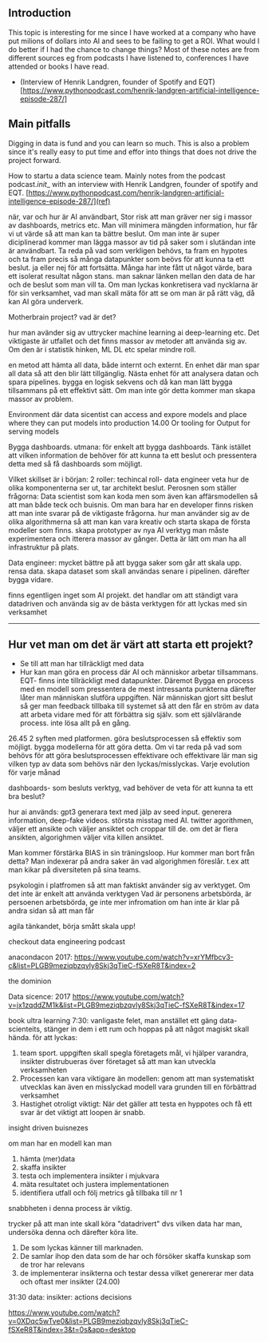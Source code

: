 ## Introduction
This topic is interesting for me since I have worked at a company who have put milions of dollars into AI and sees to be failing to get a ROI. What would I do better if I had the chance to change things?
Most of these notes are from different sources eg from podcasts I have listened to, conferences I have attended or books I have read.
- (Interview of Henrik Landgren, founder of Spotify and EQT)[https://www.pythonpodcast.com/henrik-landgren-artificial-intelligence-episode-287/]

## Main pitfalls 
Digging in data is fund and you can learn so much. This is also a problem since it's really easy to put time and effor into things that does not drive the project forward.

How to startu a data science team. Mainly notes from the podcast podcast._init__ with an interview with Henrik Landgren, founder of spotify and EQT.
[https://www.pythonpodcast.com/henrik-landgren-artificial-intelligence-episode-287/](ref)

när, var och hur är AI användbart, 
Stor risk att man gräver ner sig i massor av dashboards, metrics etc. Man vill minimera mängden information, hur får vi ut värde så att man kan ta bättre beslut.
Om man inte är super diciplinerad kommer man lägga massor av tid på saker som i slutändan inte är användbart. Ta reda på vad som verkligen behövs, ta fram en hypotes och ta fram precis så många datapunkter som beövs för att kunna ta ett beslut.
ja eller nej för att fortsätta.
Många har inte fått ut något värde, bara ett isolerat resultat någon stans. man saknar länken mellan den data de har och de beslut som man vill ta. 
Om man lyckas konkretisera vad nycklarna är för sin verksamhet, vad man skall mäta för att se om man är på rätt väg, då kan AI göra underverk.

Motherbrain project? vad är det?

hur man avänder sig av uttrycker machine learning ai deep-learning etc.
Det viktigaste är utfallet och det finns massor av metoder att använda sig av. Om den är i statistik hinken, ML DL etc spelar mindre roll.

en metod att hämta all data, både internt och externt. En enhet där man spar all data så att den blir lätt tillgänglig.
Nästa enhet för att analysera datan och spara pipelines.
bygga en logisk sekvens och då kan man lätt bygga tillsammans på ett effektivt sätt.
Om man inte gör detta kommer man skapa massor av problem.

Environment där data sicentist can access and expore models and place where they can put models into production
14.00
Or tooling for
Output for serving models

Bygga dashboards.
utmana: för enkelt att bygga dashboards. Tänk istället att vilken information de behöver för att kunna ta ett beslut och pressentera detta med så få dashboards som möjligt.

Vilket skillset är
i början:
2 roller: techincal roll- data engineer veta hur de olika komponenterna ser ut, tar architekt beslut. 
Perosnen som ställer frågorna: Data scientist som kan koda men som även kan affärsmodellen så att man både teck och buisnis. Om man bara har en developer finns risken att man inte svarar på de viktigaste frågorna.
hur man använder sig av de olika algorithmerna så att man kan vara kreativ och starta skapa de första modeller som finns. skapa prototyper av nya AI verktyg
man måste experimentera och itterera massor av gånger.
Detta är lätt om man ha all infrastruktur på plats.

Data engineer: mycket bättre på att bygga saker som går att skala upp. 
rensa data. skapa dataset som skall användas senare i pipelinen.
därefter bygga vidare.

finns egentligen inget som AI projekt. det handlar om att ständigt vara datadriven och använda sig av de bästa verktygen för att lyckas med sin verksamhet


-------------
Hur vet man om det är värt att starta ett projekt?
-
- Se till att man har tillräckligt med data
- Hur kan man göra en process där AI och människor arbetar tillsammans.
EQT- finns inte tillräckligt med datapunkter. Däremot Bygga en process med en modell som pressentera de mest intressanta punkterna därefter låter man människan slutföra uppgiften.
När människan gjort sitt beslut så ger man feedback tillbaka till systemet så att den får en ström av data att arbeta vidare med för att förbättra sig själv.
som ett självlärande process.
inte lösa allt på en gång.

26.45
2 syften med platformen. göra beslutsprocessen så effektiv som möjligt. bygga modellerna för att göra detta.
Om vi tar reda på vad som behövs för att göra beslutsprocessen effektivare och effektivare lär man sig vilken typ av data som behövs när den lyckas/misslyckas.
Varje evolution för varje månad

dashboards- som besluts verktyg, vad behöver de veta för att kunna ta ett bra beslut?

hur ai används:
gpt3 generara text med jälp av seed input.
generera information, deep-fake videos.
största misstag med AI. twitter agorithmen, väljer ett ansikte och väljer ansiktet och croppar till de.
om det är flera ansikten, algorighmen väljer vita killen ansiktet.

Man kommer förstärka BIAS in sin träningsloop. Hur kommer man bort från detta? Man indexerar på andra saker än vad algorighmen föreslår. t.ex att man kikar på diversiteten på sina teams.

psykologin i platfromen så att man faktiskt använder sig av verktyget. Om det inte är enkelt att använda verktygen 
Vad är personens arbetsbörda, är persoenen arbetsbörda, ge inte mer infromation om han inte är klar på andra sidan så att man får 


agila tänkandet, börja smått skala upp!


checkout data engineering podcast


anacondacon 2017:
https://www.youtube.com/watch?v=xrYMfbcv3-c&list=PLGB9meziqbzqvly8Skj3qTieC-fSXeR8T&index=2

the dominion

Data sicence: 2017
https://www.youtube.com/watch?v=jx1zqddZM1k&list=PLGB9meziqbzqvly8Skj3qTieC-fSXeR8T&index=17

book ultra learning
7:30: vanligaste felet, man anstället ett gäng data-scienteits, stänger in dem i ett rum och hoppas på att något magiskt skall hända.
för att lyckas:
1. team sport. uppgiften skall spegla företagets mål, vi hjälper varandra, insikter distrubueras över företaget så att man kan utveckla verksamheten
2. Processen kan vara viktigare än modellen: genom att man systematiskt utvecklas kan även en misslyckad modell vara grunden till en förbättrad verksamhet
3. Hastighet otroligt viktigt: När det gäller att testa en hyppotes och få ett svar är det viktigt att loopen är snabb. 

insight driven buisnezes

om man har en modell kan man 
1. hämta (mer)data
2. skaffa insikter
3. testa och implementera insikter i mjukvara
4. mäta resultatet och justera implementationen
5. identifiera utfall och följ metrics
gå tillbaka till nr 1

snabbheten i denna process är viktig.

trycker på att man inte skall köra "datadrivert" dvs vilken data har man, undersöka denna och därefter köra lite.
1. De som lyckas känner till marknaden.
2. De samlar ihop den data som de har och försöker skaffa kunskap som de tror har relevans
3. de implementerar insikterna och testar dessa vilket genererar mer data och oftast mer insikter (24.00)

31:30
data: insikter: actions decisions

https://www.youtube.com/watch?v=0XDqc5wTve0&list=PLGB9meziqbzqvly8Skj3qTieC-fSXeR8T&index=3&t=0s&app=desktop
